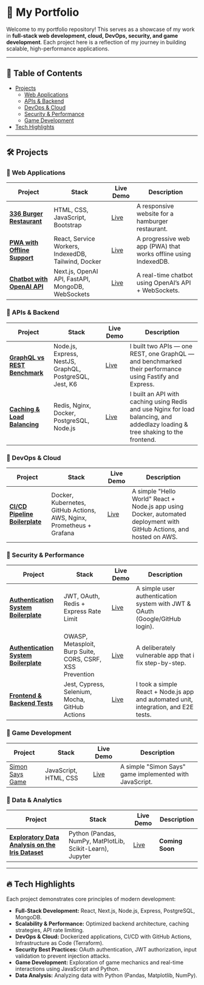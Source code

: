 # 🚀 My Portfolio

Welcome to my portfolio repository! This serves as a showcase of my work in **full-stack web development, cloud, DevOps, security, and game development**. Each project here is a reflection of my journey in building scalable, high-performance applications.

---

## 📌 Table of Contents
- [Projects](##projects)
  - [Web Applications](###web-applications)
  - [APIs & Backend](###apis--backend)
  - [DevOps & Cloud](###devops--cloud)
  - [Security & Performance](###security--performance)
  - [Game Development](###game-development)
- [Tech Highlights](##tech-highlights)

---

## 🛠 Projects

### 🔹 Web Applications
| Project | Stack | Live Demo | Description |
|---------|------|-----------|-------------|
| **[336 Burger Restaurant](https://github.com/leonardof108/336-mockup-page)** | HTML, CSS, JavaScript, Bootstrap | [Live](https://leonardof108.github.io/336-mockup-page/) | A responsive website for a hamburger restaurant. |
| **[PWA with Offline Support](#)** | React, Service Workers, IndexedDB, Tailwind, Docker | [Live](#) | A progressive web app (PWA) that works offline using IndexedDB. |
| **[Chatbot with OpenAI API](#)** | Next.js, OpenAI API, FastAPI, MongoDB, WebSockets | [Live](#) | A real-time chatbot using OpenAI’s API + WebSockets. |

### 🔹 APIs & Backend
| Project | Stack | Live Demo | Description |
|---------|------|-----------|-------------|
| **[GraphQL vs REST Benchmark](#)** | Node.js, Express, NestJS, GraphQL, PostgreSQL, Jest, K6 | [Live](#) | I built two APIs — one REST, one GraphQL — and benchmarked their performance using Fastify and Express. |
| **[Caching & Load Balancing](#)** | Redis, Nginx, Docker, PostgreSQL, Node.js | [Live](#) | I built an API with caching using Redis and use Nginx for load balancing, and addedlazy loading & tree shaking to the frontend. |

### 🔹 DevOps & Cloud
| Project | Stack | Live Demo | Description |
|---------|------|-----------|-------------|
| **[CI/CD Pipeline Boilerplate](#)** | Docker, Kubernetes, GitHub Actions, AWS, Nginx, Prometheus + Grafana | [Live](#) | A simple "Hello World" React + Node.js app using Docker, automated deployment with GitHub Actions, and hosted on AWS. |

### 🔹 Security & Performance
| Project | Stack | Live Demo | Description |
|---------|------|-----------|-------------|
| **[Authentication System Boilerplate](#)** | JWT, OAuth, Redis + Express Rate Limit | [Live](#) | A simple user authentication system with JWT & OAuth (Google/GitHub login). |
| **[Authentication System Boilerplate](#)** | OWASP, Metasploit, Burp Suite, CORS, CSRF, XSS Prevention | [Live](#) | A deliberately vulnerable app that i fix step-by-step. |
| **[Frontend & Backend Tests](#)** | Jest, Cypress, Selenium, Mocha, GitHub Actions | [Live](#) | I took a simple React + Node.js app and automated unit, integration, and E2E tests. |

### 🔹 Game Development
| Project | Stack | Live Demo | Description |
|---------|------|-----------|-------------|
| [Simon Says Game](https://github.com/leonardof108/Simon-Says) | JavaScript, HTML, CSS | [Live](https://simon-says-xi.vercel.app/) | A simple "Simon Says" game implemented with JavaScript. |

### 🔹 Data & Analytics
| Project | Stack | Live Demo | Description |
|---------|------|-----------|-------------|
| **[Exploratory Data Analysis on the Iris Dataset](https://github.com/leonardof108/Iris-Dataset-Analysis)** | Python (Pandas, NumPy, MatPlotLib, Scikit-Learn), Jupyter | [Live](https://colab.research.google.com/drive/1eJtO9rXAZyZW0LZpNgdbHfybD5pLRQTn?usp=sharing) | **Coming Soon** |

---

## 🔥 Tech Highlights
Each project demonstrates core principles of modern development:
- **Full-Stack Development:** React, Next.js, Node.js, Express, PostgreSQL, MongoDB.
- **Scalability & Performance:** Optimized backend architecture, caching strategies, API rate limiting.
- **DevOps & Cloud:** Dockerized applications, CI/CD with GitHub Actions, Infrastructure as Code (Terraform).
- **Security Best Practices:** OAuth authentication, JWT authorization, input validation to prevent injection attacks.
- **Game Development:** Exploration of game mechanics and real-time interactions using JavaScript and Python.
- **Data Analysis:** Analyzing data with Python (Pandas, Matplotlib, NumPy).
